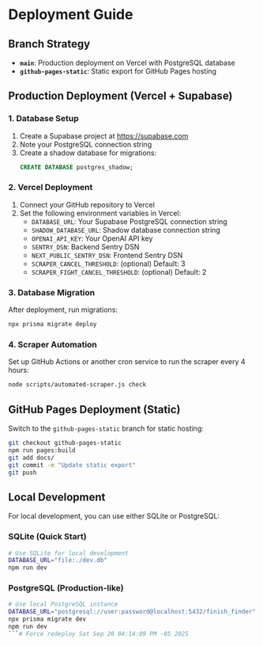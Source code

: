 # Deployment Guide

## Branch Strategy

- **`main`**: Production deployment on Vercel with PostgreSQL database
- **`github-pages-static`**: Static export for GitHub Pages hosting

## Production Deployment (Vercel + Supabase)

### 1. Database Setup
1. Create a Supabase project at https://supabase.com
2. Note your PostgreSQL connection string
3. Create a shadow database for migrations:
   ```sql
   CREATE DATABASE postgres_shadow;
   ```

### 2. Vercel Deployment
1. Connect your GitHub repository to Vercel
2. Set the following environment variables in Vercel:
   - `DATABASE_URL`: Your Supabase PostgreSQL connection string
   - `SHADOW_DATABASE_URL`: Shadow database connection string
   - `OPENAI_API_KEY`: Your OpenAI API key
   - `SENTRY_DSN`: Backend Sentry DSN
   - `NEXT_PUBLIC_SENTRY_DSN`: Frontend Sentry DSN
   - `SCRAPER_CANCEL_THRESHOLD`: (optional) Default: 3
   - `SCRAPER_FIGHT_CANCEL_THRESHOLD`: (optional) Default: 2

### 3. Database Migration
After deployment, run migrations:
```bash
npx prisma migrate deploy
```

### 4. Scraper Automation
Set up GitHub Actions or another cron service to run the scraper every 4 hours:
```bash
node scripts/automated-scraper.js check
```

## GitHub Pages Deployment (Static)

Switch to the `github-pages-static` branch for static hosting:
```bash
git checkout github-pages-static
npm run pages:build
git add docs/
git commit -m "Update static export"
git push
```

## Local Development

For local development, you can use either SQLite or PostgreSQL:

### SQLite (Quick Start)
```bash
# Use SQLite for local development
DATABASE_URL="file:./dev.db"
npm run dev
```

### PostgreSQL (Production-like)
```bash
# Use local PostgreSQL instance
DATABASE_URL="postgresql://user:password@localhost:5432/finish_finder"
npx prisma migrate dev
npm run dev
```# Force redeploy Sat Sep 20 04:14:09 PM -05 2025
